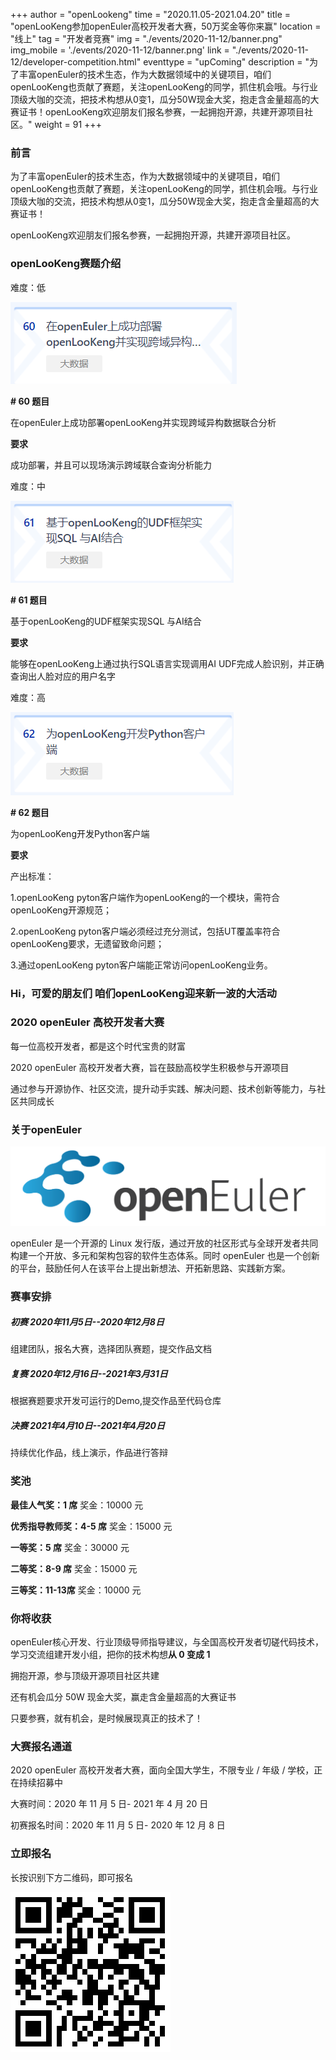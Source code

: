 +++ 
author = "openLookeng"
time = "2020.11.05-2021.04.20" 
title = "openLooKeng参加openEuler高校开发者大赛，50万奖金等你来赢" 
location = "线上" 
tag = "开发者竞赛"
img = "./events/2020-11-12/banner.png" 
img_mobile = './events/2020-11-12/banner.png'
link = "./events/2020-11-12/developer-competition.html"
eventtype = "upComing"
description = "为了丰富openEuler的技术生态，作为大数据领域中的关键项目，咱们openLooKeng也贡献了赛题，关注openLooKeng的同学，抓住机会哦。与行业顶级大咖的交流，把技术构想从0变1，瓜分50W现金大奖，抱走含金量超高的大赛证书！openLooKeng欢迎朋友们报名参赛，一起拥抱开源，共建开源项目社区。"
weight = 91
+++

### 前言

为了丰富openEuler的技术生态，作为大数据领域中的关键项目，咱们openLooKeng也贡献了赛题，关注openLooKeng的同学，抓住机会哦。与行业顶级大咖的交流，把技术构想从0变1，瓜分50W现金大奖，抱走含金量超高的大赛证书！

openLooKeng欢迎朋友们报名参赛，一起拥抱开源，共建开源项目社区。

### openLooKeng赛题介绍

<p class="mng-20">难度：低</p>

<img src="./detail1.png">

<strong> # 60 题目</strong>

在openEuler上成功部署openLooKeng并实现跨域异构数据联合分析

<strong>要求</strong>

成功部署，并且可以现场演示跨域联合查询分析能力

<p class="mng-20">难度：中</p>

<img src="./detail2.png">

<strong> # 61 题目</strong>

基于openLooKeng的UDF框架实现SQL 与AI结合

<strong>要求</strong>

能够在openLooKeng上通过执行SQL语言实现调用AI UDF完成人脸识别，并正确查询出人脸对应的用户名字

<p class="mng-20">难度：高</p>

<img src="./detail3.png">

<strong> # 62 题目</strong>

为openLooKeng开发Python客户端

<strong>要求</strong>

产出标准：

1.openLooKeng pyton客户端作为openLooKeng的一个模块，需符合openLooKeng开源规范；

2.openLooKeng pyton客户端必须经过充分测试，包括UT覆盖率符合openLooKeng要求，无遗留致命问题；

3.通过openLooKeng pyton客户端能正常访问openLooKeng业务。

### Hi，可爱的朋友们 咱们openLooKeng迎来新一波的大活动

### 2020 openEuler 高校开发者大赛

每一位高校开发者，都是这个时代宝贵的财富

2020 openEuler 高校开发者大赛，旨在鼓励高校学生积极参与开源项目

通过参与开源协作、社区交流，提升动手实践、解决问题、技术创新等能力，与社区共同成长

### 关于openEuler 

<img src="./detail4.png">

openEuler 是一个开源的 Linux 发行版，通过开放的社区形式与全球开发者共同构建一个开放、多元和架构包容的软件生态体系。同时 openEuler 也是一个创新的平台，鼓励任何人在该平台上提出新想法、开拓新思路、实践新方案。

### 赛事安排

##### <strong>初赛 2020年11月5日--2020年12月8日</strong>

组建团队，报名大赛，选择团队赛题，提交作品文档

##### <strong>复赛 2020年12月16日--2021年3月31日</strong>

根据赛题要求开发可运行的Demo,提交作品至代码仓库

##### <strong>决赛 2021年4月10日--2021年4月20日</strong>

持续优化作品，线上演示，作品进行答辩

### 奖池

<strong>最佳人气奖：1 席</strong>
奖金：10000 元

<strong>优秀指导教师奖：4-5 席</strong>
奖金：15000 元

<strong>一等奖：5 席</strong>
奖金：30000 元

<strong>二等奖：8-9 席</strong>
奖金：15000 元

<strong>三等奖：11-13席</strong>
奖金：10000 元

### 你将收获


openEuler核心开发、行业顶级导师指导建议，与全国高校开发者切磋代码技术，学习交流组建开发小组，把你的技术构想<strong>从 0 变成 1</strong>

拥抱开源，参与顶级开源项目社区共建

还有机会瓜分 50W 现金大奖，赢走含金量超高的大赛证书

只要参赛，就有机会，是时候展现真正的技术了！

### 大赛报名通道

2020 openEuler 高校开发者大赛，面向全国大学生，不限专业 / 年级 / 学校，正在持续招募中

大赛时间：2020 年 11 月 5 日- 2021 年 4 月 20 日

初赛报名时间：2020 年 11 月 5 日- 2020 年 12 月 8 日

### 立即报名
长按识别下方二维码，即可报名

<img src="./detail5.png">
